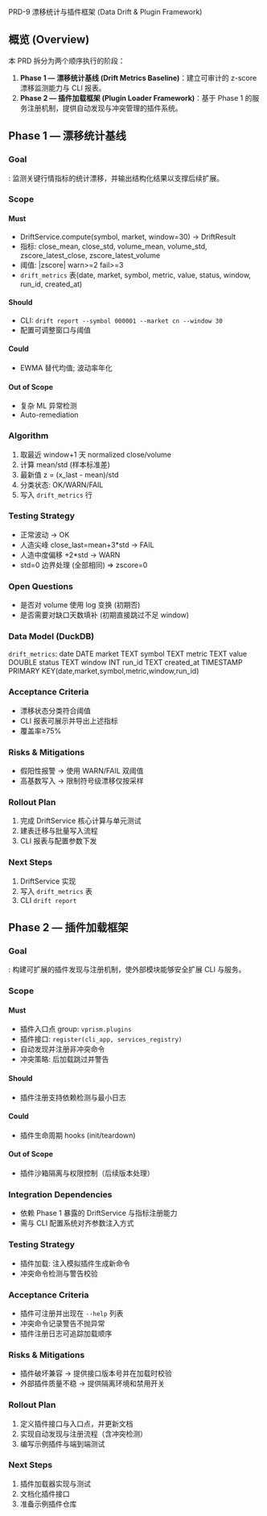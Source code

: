 PRD-9 漂移统计与插件框架 (Data Drift & Plugin Framework)

## 概览 (Overview)
本 PRD 拆分为两个顺序执行的阶段：
1. **Phase 1 — 漂移统计基线 (Drift Metrics Baseline)**：建立可审计的 z-score 漂移监测能力与 CLI 报表。
2. **Phase 2 — 插件加载框架 (Plugin Loader Framework)**：基于 Phase 1 的服务注册机制，提供自动发现与冲突管理的插件系统。

## Phase 1 — 漂移统计基线
### Goal
: 监测关键行情指标的统计漂移，并输出结构化结果以支撑后续扩展。

### Scope
#### Must
- DriftService.compute(symbol, market, window=30) -> DriftResult
- 指标: close_mean, close_std, volume_mean, volume_std, zscore_latest_close, zscore_latest_volume
- 阈值: \|zscore\| warn>=2 fail>=3
- `drift_metrics` 表(date, market, symbol, metric, value, status, window, run_id, created_at)
#### Should
- CLI: `drift report --symbol 000001 --market cn --window 30`
- 配置可调整窗口与阈值
#### Could
- EWMA 替代均值; 波动率年化
#### Out of Scope
- 复杂 ML 异常检测
- Auto-remediation

### Algorithm
1. 取最近 window+1 天 normalized close/volume
2. 计算 mean/std (样本标准差)
3. 最新值 z = (x_last - mean)/std
4. 分类状态: OK/WARN/FAIL
5. 写入 `drift_metrics` 行

### Testing Strategy
- 正常波动 -> OK
- 人造尖峰 close_last=mean+3*std -> FAIL
- 人造中度偏移 +2*std -> WARN
- std=0 边界处理 (全部相同) => zscore=0

### Open Questions
- 是否对 volume 使用 log 变换 (初期否)
- 是否需要对缺口天数填补 (初期直接跳过不足 window)

### Data Model (DuckDB)
`drift_metrics`:
  date DATE
  market TEXT
  symbol TEXT
  metric TEXT
  value DOUBLE
  status TEXT
  window INT
  run_id TEXT
  created_at TIMESTAMP
  PRIMARY KEY(date,market,symbol,metric,window,run_id)

### Acceptance Criteria
- 漂移状态分类符合阈值
- CLI 报表可展示并导出上述指标
- 覆盖率≥75%

### Risks & Mitigations
- 假阳性报警 → 使用 WARN/FAIL 双阈值
- 高基数写入 → 限制符号级漂移仅按采样

### Rollout Plan
1. 完成 DriftService 核心计算与单元测试
2. 建表迁移与批量写入流程
3. CLI 报表与配置参数下发

### Next Steps
1. DriftService 实现
2. 写入 `drift_metrics` 表
3. CLI `drift report`

## Phase 2 — 插件加载框架
### Goal
: 构建可扩展的插件发现与注册机制，使外部模块能够安全扩展 CLI 与服务。

### Scope
#### Must
- 插件入口点 group: `vprism.plugins`
- 插件接口: `register(cli_app, services_registry)`
- 自动发现并注册非冲突命令
- 冲突策略: 后加载跳过并警告
#### Should
- 插件注册支持依赖检测与最小日志
#### Could
- 插件生命周期 hooks (init/teardown)
#### Out of Scope
- 插件沙箱隔离与权限控制（后续版本处理）

### Integration Dependencies
- 依赖 Phase 1 暴露的 DriftService 与指标注册能力
- 需与 CLI 配置系统对齐参数注入方式

### Testing Strategy
- 插件加载: 注入模拟插件生成新命令
- 冲突命令检测与警告校验

### Acceptance Criteria
- 插件可注册并出现在 `--help` 列表
- 冲突命令记录警告不抛异常
- 插件注册日志可追踪加载顺序

### Risks & Mitigations
- 插件破坏兼容 → 提供接口版本号并在加载时校验
- 外部插件质量不稳 → 提供隔离环境和禁用开关

### Rollout Plan
1. 定义插件接口与入口点，并更新文档
2. 实现自动发现与注册流程（含冲突检测）
3. 编写示例插件与端到端测试

### Next Steps
1. 插件加载器实现与测试
2. 文档化插件接口
3. 准备示例插件仓库
